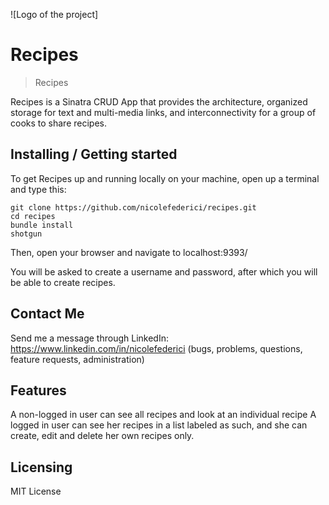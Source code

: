 ![Logo of the project]

# Recipes
> Recipes

Recipes is a Sinatra CRUD App that provides the architecture, organized storage for text and multi-media links, and interconnectivity for a group of cooks to share recipes. 

## Installing / Getting started

To get Recipes up and running locally on your machine, open up a terminal and type this:

```shell
git clone https://github.com/nicolefederici/recipes.git
cd recipes
bundle install 
shotgun
```
Then, open your browser and navigate to localhost:9393/

You will be asked to create a username and password, after which you will be able to create recipes. 


## Contact Me

Send me a message through LinkedIn:
https://www.linkedin.com/in/nicolefederici
(bugs, problems, questions, feature requests, administration)

## Features

A non-logged in user can see all recipes and look at an individual recipe 
A logged in user can see her recipes in a list labeled as such, 
and she can create, edit and delete her own recipes only.

## Licensing

MIT License


